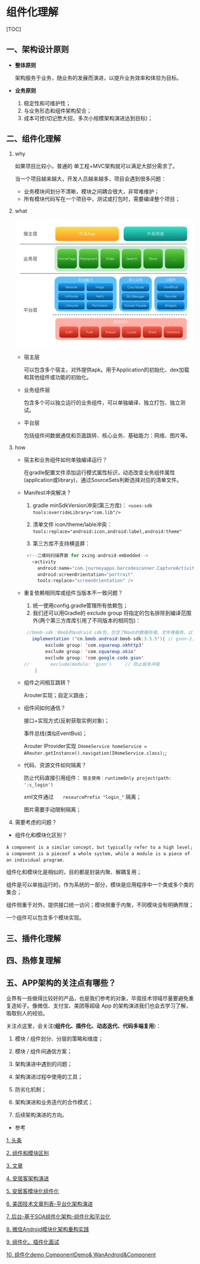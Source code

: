 

# 组件化理解

[TOC]

## 一、架构设计原则

- **整体原则**

  架构服务于业务，随业务的发展而演进，以提升业务效率和体验为目标。

- **业务原则**

  1. 稳定性和可维护性；
  2. 与业务形态和组件架构契合；
  3. 成本可控(切记憋大招，多次小规模架构演进达到目标)；


## 二、组件化理解

1. why

   如果项目比较小，普通的 单工程+MVC架构就可以满足大部分需求了。

   当一个项目越来越大，开发人员越来越多，项目会遇到很多问题：

   - 业务模块间划分不清晰，模块之间耦合很大，非常难维护；
   - 所有模块代码写在一个项目中，测试或打包时，需要编译整个项目；

2. what

   <img src="./images/meituan_component.png" style="zoom:50%;" />

   - 宿主层

     可以包含多个宿主，对外提供apk。用于Application的初始化、dex加载和其他组件或功能的初始化。

   - 业务组件层

     包含多个可以独立运行的业务组件，可以单独编译、独立打包、独立测试。

   - 平台层

     包括组件间数据通信和页面跳转、核心业务、基础能力：网络、图片等。

3. how

   - 宿主和业务组件如何单独编译运行？

      	在gradle配置文件添加运行模式属性标识，动态改变业务组件属性(application或library)，通过SourceSets判断选择对应的清单文件。

   - Manifest冲突解决？

     1. gradle minSdkVersion冲突(第三方库)： `<uses-sdk tools:overrideLibrary="com.lib"/>`

     2. 清单文件 icon/theme/lable冲突：`tools:replace="android:icon,android:label,android:theme"`

     3.   第三方库不支持横竖屏： 

        ```java
         <!--二维码扫描界面 for zxing-android-embedded-->
           <activity
             android:name="com.journeyapps.barcodescanner.CaptureActivity"
             android:screenOrientation="portrait"
             tools:replace="screenOrientation" />
        ```

   - 重复依赖相同库或组件当版本不一致问题？

     1. 统一使用config.gradle管理所有依赖包；
     2. 我们还可以用Gradle的 exclude group 将指定的包名排除到编译范围外(两个第三方库库引用了不同版本的相同包)：

     ```java
      //bmob-sdk：Bmob的android sdk包，包含了Bmob的数据存储、文件等服务，以下是最新的bmob-sdk:
        implementation ('cn.bmob.android:bmob-sdk:3.5.5'){ // gson-2.6.2
             exclude group: 'com.squareup.okhttp3'
             exclude group: 'com.squareup.okio'
             exclude group: 'com.google.code.gson'
     //        exclude(module: 'gson')     // 防止版本冲突
         }
     ```

   - 组件之间相互跳转？

      Arouter实现；自定义路由；

   - 组件间如何通信？

     接口+实现方式(反射获取实例对象)；

     事件总线(类似EventBus)；

     Arouter IProvider实现 `IHomeService homeService = ARouter.getInstance().navigation(IHomeService.class);`;

   - 代码、资源文件如何隔离？

     防止代码直接引用组件： `宿主使用：runtimeOnly project(path: ':c_login')` 

     xml文件通过 `    resourcePrefix "login_" ` 隔离；

     图片需要手动限制隔离；

4. 需要考虑的问题？

- 组件化和模块化区别？

`A component is a similar concept, but typically refer to a high level; a component is a pieceof a whole system, while a module is a piece of an individual program.`

组件化和模块化是相似的，目的都是封装内聚、解耦复用；

组件是可以单独运行的，作为系统的一部分，模块是应用程序中一个类或多个类的集合；

组件侧重于对外，提供接口统一访问；模块侧重于内聚，不同模块没有明确界限；

一个组件可以包含多个模块实现。

## 三、插件化理解



## 四、热修复理解



## 五、APP架构的关注点有哪些？

​	业界有一些做得比较好的产品，也是我们参考的对象，毕竟技术领域尽量要避免重复造轮子。像微信、支付宝、美团等超级 App 的架构演进我们也会去学习了解，吸取别人的经验。

关注点这里，会关注(**组件化、插件化、动态迭代、代码多端复用**)：

1. 模块 / 组件划分、分层的策略和维度；

2. 模块 / 组件间通信方案；

3. 架构演进中遇到的问题；

4. 架构演进过程中使用的工具；

5. 防劣化机制；

6. 架构演进和业务迭代的合作模式；

7. 后续架构演进的方向。





- 参考

[1. 头条](https://mp.weixin.qq.com/s/e_QmHNOOhplKzIz1MXn08g)

[2. 组件和模块区别](https://blog.csdn.net/weixin_30359021/article/details/95141665)

[3. 文章](https://www.liyisite.com/article/12/android-xiang-mu-mo-kuai-hua-zu-jian-hua-de-jia-gou-zhi-lu-yi/)

[4. 安居客架构演进](https://mp.weixin.qq.com/s?__biz=MzA4NTQwNDcyMA%3D%3D&mid=2650662653&idx=1&sn=e15a36e4460eb3d1890d92aa921c0962&scene=45#wechat_redirect)

[5. 安居客模块化组件化](https://mp.weixin.qq.com/s?__biz=MzU4ODM2MjczNA==&mid=2247483732&idx=1&sn=b7ee1151b2c8ad2e997b8db39adf3267&chksm=fddca7d5caab2ec33905cc3350f31c0c98794774b0d04a01845565e3989b1f20205c7f432cb9&scene=38#wechat_redirect)

[6. 美团技术文章列表-平台化架构演进](https://tech.meituan.com/2018/03/16/meituan-food-delivery-android-architecture-evolution.html)

[7. 后台-基于SOA组件化架构-组件化和平台化](https://my.oschina.net/u/1183665/blog/523957)

[8. 微信Android模块化架构重构实践](https://mp.weixin.qq.com/s/6Q818XA5FaHd7jJMFBG60w)

[9. 组件化、插件化面试](https://blog.csdn.net/Coo123_/article/details/105231799)

[10. 组件化demo ComponentDemo& WanAndroid&Component](https://github.com/xiaojinzi123/Component)



